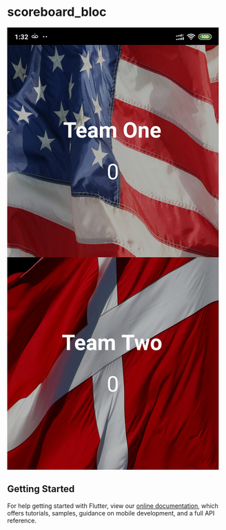 # scoreboard_bloc

![Scoreboard Screen](https://github.com/lucassant/flutter_scoreboard_bloc/blob/master/images/home_screen.jpg)


## Getting Started

For help getting started with Flutter, view our
[online documentation](https://flutter.dev/docs), which offers tutorials,
samples, guidance on mobile development, and a full API reference.
